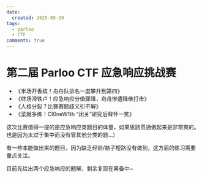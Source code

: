 ```yaml
---
date:
  created: 2025-05-19
tags:
  - parloo
  - CTF
comments: true
---
```


# 第二届 Parloo CTF 应急响应挑战赛

- 《半场开香槟！舟舟队排名一度攀升到第四》
- 《终场滑铁卢！应急响应分值骤降，舟舟惨遭降维打击》
- 《人格分裂？比赛赛题歧义引不解》
- 《菜就多练！Cl0neW1th “闭关”研究后释怀一笑》

这次比赛值得一提的是应急响应类题目的体量，如果思路贯通做起来是非常爽的。也是因为太过于集中而没有管其他分类的题...）

有一些本能做出来的题目，因为缺乏经验/脑子短路没有做到，这方面的练习需要重点关注。

目前先给出两个应急响应的题解，剩余复现在筹备中~
